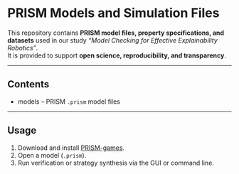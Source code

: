 # PRISM Models and Simulation Files

This repository contains **PRISM model files, property specifications, and datasets** used in our study *“Model Checking for Effective Explainability Robotics”*.  
It is provided to support **open science, reproducibility, and transparency**.

---

## Contents
- models – PRISM `.prism` model files

---

## Usage
1. Download and install [PRISM-games](https://www.prismmodelchecker.org/games/).  
2. Open a model (`.prism`).
3. Run verification or strategy synthesis via the GUI or command line. 
